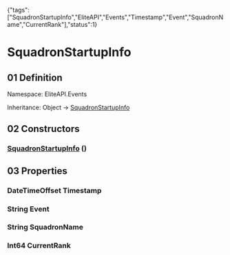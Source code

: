 {"tags":["SquadronStartupInfo","EliteAPI","Events","Timestamp","Event","SquadronName","CurrentRank"],"status":1}

# SquadronStartupInfo

## 01 Definition

Namespace: <span class='code'>EliteAPI.Events</span>

Inheritance: <span class='code'>Object</span> → <span class='code'>[SquadronStartupInfo](../../EliteAPI/Events/SquadronStartupInfo.html)</span>

## 02 Constructors

### <span class='code'>[SquadronStartupInfo](../../EliteAPI/Events/SquadronStartupInfo.html)</span> ()

## 03 Properties

### <span class='code'>DateTimeOffset</span> Timestamp

### <span class='code'>String</span> Event

### <span class='code'>String</span> SquadronName

### <span class='code'>Int64</span> CurrentRank

